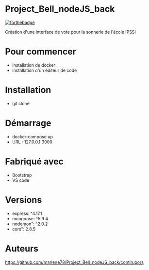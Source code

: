 # Project_Bell_nodeJS_back
[![forthebadge](https://forthebadge.com/images/badges/compatibility-betamax.svg)](https://forthebadge.com)

Création d'une interface de vote pour la sonnerie de l'école IPSSI

# Pour commencer 
- Installation de docker
- Installation d'un éditeur de code 


# Installation
- git clone 

# Démarrage
- docker-compose up 
- URL : 127.0.0.1:3000

# Fabriqué avec 
- Bootstrap
- VS code 

# Versions
- express: ^4.17.1
- mongoose: ^5.9.4
- nodemon": ^2.0.2
- cors": 2.8.5

# Auteurs
https://github.com/marlene78/Project_Bell_nodeJS_back/contirubors

